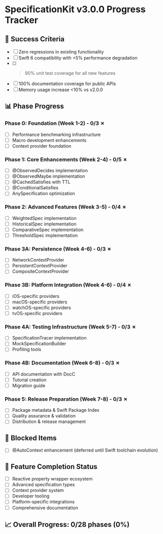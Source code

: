 # SpecificationKit v3.0.0 Progress Tracker

## 🎯 Success Criteria
- [ ] Zero regressions in existing functionality
- [ ] Swift 6 compatibility with <5% performance degradation
- [ ] >90% unit test coverage for all new features
- [ ] 100% documentation coverage for public APIs
- [ ] Memory usage increase <10% vs v2.0.0

## 📊 Phase Progress

### Phase 0: Foundation (Week 1-2) - 0/3 ✗
- [ ] Performance benchmarking infrastructure
- [ ] Macro development enhancements
- [ ] Context provider foundation

### Phase 1: Core Enhancements (Week 2-4) - 0/5 ✗
- [ ] @ObservedDecides implementation
- [ ] @ObservedMaybe implementation  
- [ ] @CachedSatisfies with TTL
- [ ] @ConditionalSatisfies
- [ ] AnySpecification optimization

### Phase 2: Advanced Features (Week 3-5) - 0/4 ✗
- [ ] WeightedSpec implementation
- [ ] HistoricalSpec implementation
- [ ] ComparativeSpec implementation
- [ ] ThresholdSpec implementation

### Phase 3A: Persistence (Week 4-6) - 0/3 ✗
- [ ] NetworkContextProvider
- [ ] PersistentContextProvider
- [ ] CompositeContextProvider

### Phase 3B: Platform Integration (Week 4-6) - 0/4 ✗
- [ ] iOS-specific providers
- [ ] macOS-specific providers
- [ ] watchOS-specific providers
- [ ] tvOS-specific providers

### Phase 4A: Testing Infrastructure (Week 5-7) - 0/3 ✗
- [ ] SpecificationTracer implementation
- [ ] MockSpecificationBuilder
- [ ] Profiling tools

### Phase 4B: Documentation (Week 6-8) - 0/3 ✗
- [ ] API documentation with DocC
- [ ] Tutorial creation
- [ ] Migration guide

### Phase 5: Release Preparation (Week 7-8) - 0/3 ✗
- [ ] Package metadata & Swift Package Index
- [ ] Quality assurance & validation
- [ ] Distribution & release management

## 🚫 Blocked Items
- [ ] @AutoContext enhancement (deferred until Swift toolchain evolution)

## 🎯 Feature Completion Status
- [ ] Reactive property wrapper ecosystem
- [ ] Advanced specification types
- [ ] Context provider system
- [ ] Developer tooling
- [ ] Platform-specific integrations
- [ ] Comprehensive documentation

## 📈 Overall Progress: 0/28 phases (0%)